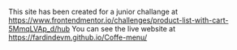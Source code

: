 This site has been created for a junior challange at https://www.frontendmentor.io/challenges/product-list-with-cart-5MmqLVAp_d/hub
You can see the live website at https://fardindevm.github.io/Coffe-menu/

